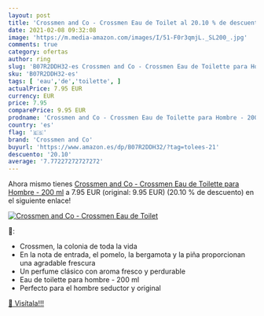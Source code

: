 ```yaml
---
layout: post
title: 'Crossmen and Co - Crossmen Eau de Toilet al 20.10 % de descuento'
date: 2021-02-08 09:32:08
image: 'https://m.media-amazon.com/images/I/51-F0r3qmjL._SL200_.jpg'
comments: true
category: ofertas
author: ring
slug: 'B07R2DDH32-es Crossmen and Co - Crossmen Eau de Toilette para Hombre -...'
sku: 'B07R2DDH32-es'
tags: [ 'eau','de','toilette', ]
actualPrice: 7.95 EUR
currency: EUR
price: 7.95
comparePrice: 9.95 EUR
prodname: 'Crossmen and Co - Crossmen Eau de Toilette para Hombre - 200 ml'
country: 'es'
flag: '🇪🇸'
brand: 'Crossmen and Co'
buyurl: 'https://www.amazon.es/dp/B07R2DDH32/?tag=tolees-21'
descuento: '20.10'
average: '7.77227272727272'
---
```


Ahora mismo tienes [Crossmen and Co - Crossmen Eau de Toilette para Hombre - 200 ml](https://www.amazon.es/dp/B07R2DDH32/?tag=tolees-21) a 7.95 EUR (original: 9.95 EUR) (20.10 %  de descuento) en el siguiente enlace!

[![Crossmen and Co - Crossmen Eau de Toilet](https://m.media-amazon.com/images/I/51-F0r3qmjL._SL200_.jpg)](https://www.amazon.es/dp/B07R2DDH32/?tag=tolees-21)

🔎:

- Crossmen, la colonia de toda la vida
- En la nota de entrada, el pomelo, la bergamota y la piña proporcionan una agradable frescura
- Un perfume clásico con aroma fresco y perdurable
- Eau de toilette para hombre - 200 ml
- Perfecto para el hombre seductor y original

[🛒 Visítala!!!](https://www.amazon.es/dp/B07R2DDH32/?tag=tolees-21)
